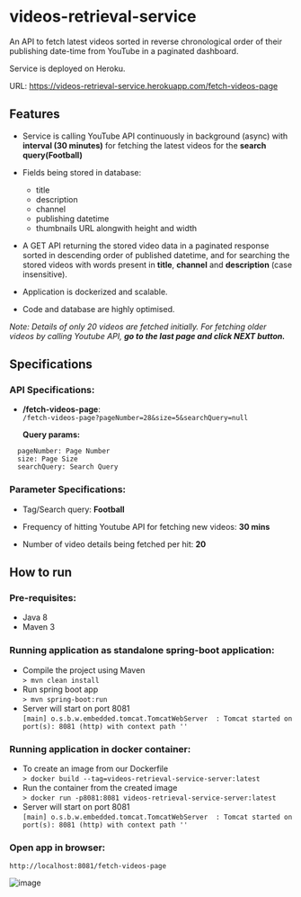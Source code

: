 # videos-retrieval-service
An API to fetch latest videos sorted in reverse chronological order of their publishing date-time from YouTube in a paginated dashboard.

Service is deployed on Heroku.

URL: https://videos-retrieval-service.herokuapp.com/fetch-videos-page

## Features
- Service is calling YouTube API continuously in background (async) with **interval (30 minutes)** for fetching the latest videos for the **search query(Football)** 
- Fields being stored in database:
  - title
  - description
  - channel
  - publishing datetime
  - thumbnails URL alongwith height and width

- A GET API returning the stored video data in a paginated response sorted in descending order of published datetime, and for searching the stored videos with words present in **title**, **channel** and **description** (case insensitive). 
- Application is dockerized and scalable.
- Code and database are highly optimised.


*Note: Details of only 20 videos are fetched initially. 
For fetching older videos by calling Youtube API, **go to the last page and click NEXT button.***

## Specifications
### API Specifications:
- **/fetch-videos-page**:<br>
```/fetch-videos-page?pageNumber=28&size=5&searchQuery=null```

  **Query params:** 
```
  pageNumber: Page Number
  size: Page Size
  searchQuery: Search Query
```

### Parameter Specifications:
- Tag/Search query: **Football**

- Frequency of hitting Youtube API for fetching new videos: **30 mins**

- Number of video details being fetched per hit: **20**

## How to run

### Pre-requisites:
- Java 8
- Maven 3

### Running application as standalone spring-boot application:
- Compile the project using Maven<br>
```> mvn clean install```
- Run spring boot app<br>
```> mvn spring-boot:run```
- Server will start on port 8081<br>
```[main] o.s.b.w.embedded.tomcat.TomcatWebServer  : Tomcat started on port(s): 8081 (http) with context path ''```

### Running application in docker container:
- To create an image from our Dockerfile<br>
```> docker build --tag=videos-retrieval-service-server:latest ```
- Run the container from the created image<br>
```> docker run -p8081:8081 videos-retrieval-service-server:latest```
- Server will start on port 8081<br>
```[main] o.s.b.w.embedded.tomcat.TomcatWebServer  : Tomcat started on port(s): 8081 (http) with context path ''```

### Open app in browser:
```http://localhost:8081/fetch-videos-page```

![image](https://user-images.githubusercontent.com/28265617/140965314-e8d0e2fa-fa29-4caa-b635-ed6668d46a0a.png)


